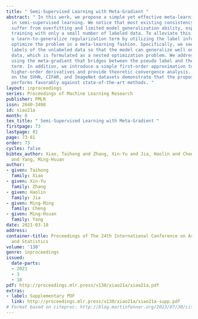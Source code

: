 ```yaml
---
title: " Semi-Supervised Learning with Meta-Gradient "
abstract: " In this work, we propose a simple yet effective meta-learning algorithm
  in semi-supervised learning. We notice that most existing consistency-based approaches
  suffer from overfitting and limited model generalization ability, especially when
  training with only a small number of labeled data. To alleviate this issue, we propose
  a learn-to-generalize regularization term by utilizing the label information and
  optimize the problem in a meta-learning fashion. Specifically, we seek the pseudo
  labels of the unlabeled data so that the model can generalize well on the labeled
  data, which is formulated as a nested optimization problem. We address this problem
  using the meta-gradient that bridges between the pseudo label and the regularization
  term. In addition, we introduce a simple first-order approximation to avoid computing
  higher-order derivatives and provide theoretic convergence analysis. Extensive evaluations
  on the SVHN, CIFAR, and ImageNet datasets demonstrate that the proposed algorithm
  performs favorably against state-of-the-art methods. "
layout: inproceedings
series: Proceedings of Machine Learning Research
publisher: PMLR
issn: 2640-3498
id: xiao21a
month: 0
tex_title: " Semi-Supervised Learning with Meta-Gradient "
firstpage: 73
lastpage: 81
page: 73-81
order: 73
cycles: false
bibtex_author: Xiao, Taihong and Zhang, Xin-Yu and Jia, Haolin and Cheng, Ming-Ming
  and Yang, Ming-Hsuan
author:
- given: Taihong
  family: Xiao
- given: Xin-Yu
  family: Zhang
- given: Haolin
  family: Jia
- given: Ming-Ming
  family: Cheng
- given: Ming-Hsuan
  family: Yang
date: 2021-03-18
address: 
container-title: Proceedings of The 24th International Conference on Artificial Intelligence
  and Statistics
volume: '130'
genre: inproceedings
issued:
  date-parts:
  - 2021
  - 3
  - 18
pdf: http://proceedings.mlr.press/v130/xiao21a/xiao21a.pdf
extras:
- label: Supplementary PDF
  link: http://proceedings.mlr.press/v130/xiao21a/xiao21a-supp.pdf
# Format based on citeproc: http://blog.martinfenner.org/2013/07/30/citeproc-yaml-for-bibliographies/
---
```

